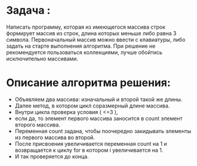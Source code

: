 # Задача :

Написать программу, которая из имеющегося массива строк формирует массив из строк, длина которых меньше либо равна 3 символа. Первоначальный массив можно ввести с клавиатуры, либо задать на старте выполнения алгоритма. При решение не рекомендуется пользоваться коллекциями, лучше обойтись исключительно массивами.

# Описание алгоритма решения:

* Объявляем два массива: изначальный и второй такой же длины. 
* Далее метод, в котором цикл соразмерный длине массива.
* Внутри цикла проверка условия ( <=3 ), 
* если да, то элемент первого массива заносится в count элемент второго массива.
* Переменная count задана, чтобы поочередно закидывать элементы из первого массива во второй. 
* После присвоения увеличивается переменная count на 1 и возвращается к циклу for в котором i увеличивается на 1. 
* И так проверяется до конца.